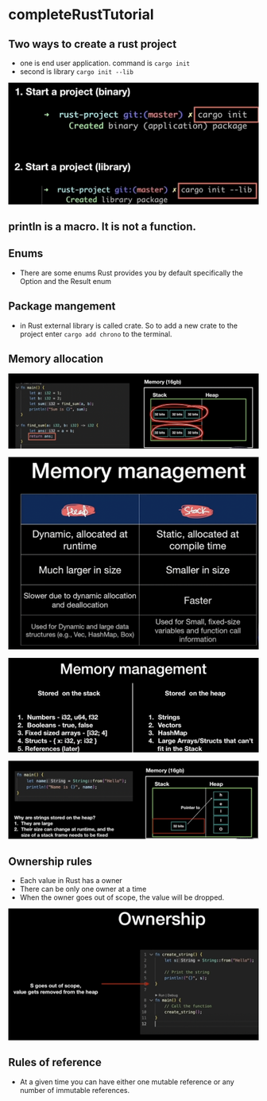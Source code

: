 # completeRustTutorial

## Two ways to create a rust project

- one is end user application. command is `cargo init`
- second is library `cargo init --lib`

![rust_project_create](./rust_project_create.png)

## println is a macro. It is not a function.

## Enums

- There are some enums Rust provides you by default specifically the Option and the Result enum

## Package mangement

- in Rust external library is called crate. So to add a new crate to the project enter `cargo add chrono` to the
  terminal.

## Memory allocation

![memory_allocation](./memory_allocation.png)

![memory_mangement](./memory_mangement.png)

![memory_mangement2](./memory_mangement2.png)

![memory_mangement3](./memory_mangement3.png)

## Ownership rules

- Each value in Rust has a owner
- There can be only one owner at a time
- When the owner goes out of scope, the value will be dropped.

![ownership](./ownership.png)

## Rules of reference
- At a given time you can have either one mutable reference or any number of immutable references.